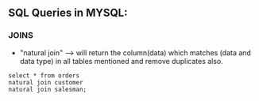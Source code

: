 ## SQL Queries in MYSQL:

### JOINS
* "natural join" --> will return the column(data) which matches (data and data type) in all tables mentioned and remove duplicates also.
```
select * from orders
natural join customer
natural join salesman;
```
